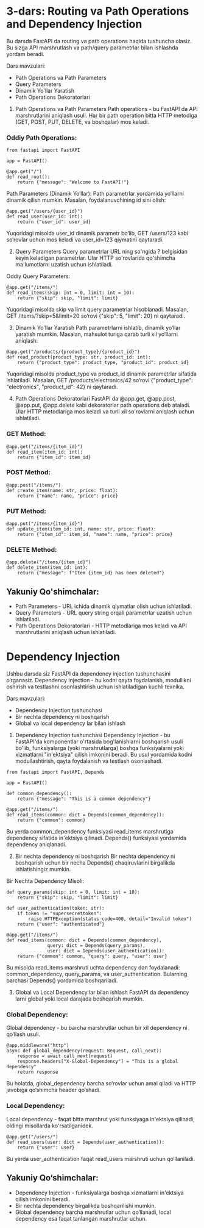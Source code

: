 # 3-dars: Routing va Path Operations and Dependency Injection
Bu darsda FastAPI da routing va path operations haqida tushuncha olasiz. Bu sizga API marshrutlash va path/query parametrlar bilan ishlashda yordam beradi.

Dars mavzulari:
* Path Operations va Path Parameters
* Query Parameters
* Dinamik Yo'llar Yaratish
* Path Operations Dekoratorlari

1. Path Operations va Path Parameters
Path operations - bu FastAPI da API marshrutlarini aniqlash usuli. Har bir path operation bitta HTTP metodiga (GET, POST, PUT, DELETE, va boshqalar) mos keladi.

### Oddiy Path Operations:
```shell
from fastapi import FastAPI

app = FastAPI()

@app.get("/")
def read_root():
    return {"message": "Welcome to FastAPI!"}
```

Path Parameters (Dinamik Yo‘llar):
Path parametrlar yordamida yo‘llarni dinamik qilish mumkin. Masalan, foydalanuvchining id sini olish:
```shell
@app.get("/users/{user_id}")
def read_user(user_id: int):
    return {"user_id": user_id}

```

Yuqoridagi misolda user_id dinamik parametr bo‘lib, GET /users/123 kabi so‘rovlar uchun mos keladi va user_id=123 qiymatini qaytaradi.

2. Query Parameters
Query parametrlar URL ning so'ngida ? belgisidan keyin keladigan parametrlar. Ular HTTP so'rovlarida qo'shimcha ma'lumotlarni uzatish uchun ishlatiladi.

Oddiy Query Parameters:
```shell
@app.get("/items/")
def read_items(skip: int = 0, limit: int = 10):
    return {"skip": skip, "limit": limit}

```
Yuqoridagi misolda skip va limit query parametrlar hisoblanadi. Masalan, GET /items/?skip=5&limit=20 so‘rovi {"skip": 5, "limit": 20} ni qaytaradi.

3. Dinamik Yo'llar Yaratish
Path parametrlarni ishlatib, dinamik yo‘llar yaratish mumkin. Masalan, mahsulot turiga qarab turli xil yo‘llarni aniqlash:
```shell
@app.get("/products/{product_type}/{product_id}")
def read_product(product_type: str, product_id: int):
    return {"product_type": product_type, "product_id": product_id}

```

Yuqoridagi misolda product_type va product_id dinamik parametrlar sifatida ishlatiladi. Masalan, GET /products/electronics/42 so‘rovi {"product_type": "electronics", "product_id": 42} ni qaytaradi.

4. Path Operations Dekoratorlari
FastAPI da @app.get, @app.post, @app.put, @app.delete kabi dekoratorlar path operations deb ataladi. Ular HTTP metodlariga mos keladi va turli xil so'rovlarni aniqlash uchun ishlatiladi.

### GET Method:
```shell
@app.get("/items/{item_id}")
def read_item(item_id: int):
    return {"item_id": item_id}

```
### POST Method:
```shell
@app.post("/items/")
def create_item(name: str, price: float):
    return {"name": name, "price": price}

```
### PUT Method:
```shell
@app.put("/items/{item_id}")
def update_item(item_id: int, name: str, price: float):
    return {"item_id": item_id, "name": name, "price": price}

```
### DELETE Method:
```shell
@app.delete("/items/{item_id}")
def delete_item(item_id: int):
    return {"message": f"Item {item_id} has been deleted"}

```
## Yakuniy Qo'shimchalar:
* Path Parameters - URL ichida dinamik qiymatlar olish uchun ishlatiladi.
* Query Parameters - URL query string orqali parametrlar uzatish uchun ishlatiladi.
* Path Operations Dekoratorlari - HTTP metodlariga mos keladi va API marshrutlarini aniqlash uchun ishlatiladi.

#  Dependency Injection

Ushbu darsda siz FastAPI da dependency injection tushunchasini o‘rganasiz. Dependency injection - bu kodni qayta foydalanish, modullikni oshirish va testlashni osonlashtirish uchun ishlatiladigan kuchli texnika.

Dars mavzulari:
* Dependency Injection tushunchasi
* Bir nechta dependency ni boshqarish
* Global va local dependency lar bilan ishlash

1. Dependency Injection tushunchasi
Dependency Injection - bu FastAPI'da komponentlar o'rtasida bog'lanishlarni boshqarish usuli bo'lib, funksiyalarga (yoki marshrutlarga) boshqa funksiyalarni yoki xizmatlarni "in'ektsiya" qilish imkonini beradi. Bu usul yordamida kodni modullashtirish, qayta foydalanish va testlash osonlashadi.
```shell
from fastapi import FastAPI, Depends

app = FastAPI()

def common_dependency():
    return {"message": "This is a common dependency"}

@app.get("/items/")
def read_items(common: dict = Depends(common_dependency)):
    return {"common": common}

```
Bu yerda common_dependency funksiyasi read_items marshrutiga dependency sifatida in'ektsiya qilinadi. Depends() funksiyasi yordamida dependency aniqlanadi.

2. Bir nechta dependency ni boshqarish
Bir nechta dependency ni boshqarish uchun bir necha Depends() chaqiruvlarini birgalikda ishlatishingiz mumkin.

Bir Nechta Dependency Misoli:
```shell
def query_params(skip: int = 0, limit: int = 10):
    return {"skip": skip, "limit": limit}

def user_authentication(token: str):
    if token != "supersecrettoken":
        raise HTTPException(status_code=400, detail="Invalid token")
    return {"user": "authenticated"}

@app.get("/items/")
def read_items(common: dict = Depends(common_dependency), 
               query: dict = Depends(query_params), 
               user: dict = Depends(user_authentication)):
    return {"common": common, "query": query, "user": user}

```

Bu misolda read_items marshruti uchta dependency dan foydalanadi: common_dependency, query_params, va user_authentication. Bularning barchasi Depends() yordamida boshqariladi.

3. Global va Local Dependency lar bilan ishlash
FastAPI da dependency larni global yoki local darajada boshqarish mumkin.

### Global Dependency:
Global dependency - bu barcha marshrutlar uchun bir xil dependency ni qo‘llash usuli.
```shell
@app.middleware("http")
async def global_dependency(request: Request, call_next):
    response = await call_next(request)
    response.headers["X-Global-Dependency"] = "This is a global dependency"
    return response

```

Bu holatda, global_dependency barcha so‘rovlar uchun amal qiladi va HTTP javobiga qo‘shimcha header qo‘shadi.

### Local Dependency:
Local dependency - faqat bitta marshrut yoki funksiyaga in'ektsiya qilinadi, oldingi misollarda ko'rsatilganidek.
```shell
@app.get("/users/")
def read_users(user: dict = Depends(user_authentication)):
    return {"user": user}

```
Bu yerda user_authentication faqat read_users marshruti uchun qo‘llaniladi.

## Yakuniy Qo‘shimchalar:
* Dependency Injection - funksiyalarga boshqa xizmatlarni in'ektsiya qilish imkonini beradi.
* Bir nechta dependency birgalikda boshqarilishi mumkin.
* Global dependency barcha marshrutlar uchun qo‘llanadi, local dependency esa faqat tanlangan marshrutlar uchun.
